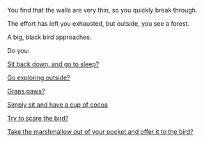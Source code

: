 You find that the walls are very thin, so you quickly break through.

The effort has left you exhausted, but outside, you see a forest.

A big, black bird approaches.

Do you:

[Sit back down, and go to sleep?](../sleep/more-sleep/more-sleep.md)

[Go exploring outside?](../explore-outside/explore-outside.md)

[Graps paws?](grasp-paws/grasp-paws.md)

[Simply sit and have a cup of cocoa](cup-cocoa/cup-cocoa.md)

[Try to scare the bird?](bird/bird.md)

[Take the marshmallow out of your pocket and offer it to the bird?](marshmallow_to_bird/marshmallow_to_bird.md)